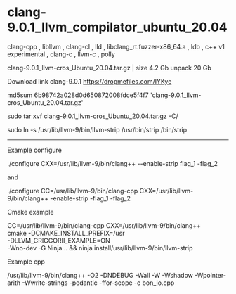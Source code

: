 # clang-9.0.1_llvm_compilator_ubuntu_20.04
clang-cpp , libllvm , clang-cl , lld  , libclang_rt.fuzzer-x86_64.a , ldb , c++ v1 experimental , clang-c , llvm-c , polly

clang-9.0.1_llvm-cros_Ubuntu_20.04.tar.gz | size 4.2 Gb unpack 20 Gb

Download link clang-9.0.1 https://dropmefiles.com/IYKye

md5sum 6b98742a028d0d650872008fdce5f4f7 'clang-9.0.1_llvm-cros_Ubuntu_20.04.tar.gz'

sudo tar xvf clang-9.0.1_llvm-cros_Ubuntu_20.04.tar.gz -C/

sudo ln -s /usr/lib/llvm-9/bin/llvm-strip /usr/bin/strip /bin/strip

_______________________________________________________________________________________________________________

Example configure

./configure CXX=/usr/lib/llvm-9/bin/clang++ --enable-strip flag_1 -flag_2

and

./configure CC=/usr/lib/llvm-9/bin/clang-cpp CXX=/usr/lib/llvm-9/bin/clang++ -enable-strip -flag_1 -flag_2

Cmake example

CC=/usr/lib/llvm-9/bin/clang-cpp CXX=/usr/lib/llvm-9/bin/clang++                                \
cmake -DCMAKE_INSTALL_PREFIX=/usr               \
      -DLLVM_GRIGGORII_EXAMPLE=ON                 \
      -Wno-dev -G Ninja ..                      &&
ninja install/usr/lib/llvm-9/bin/llvm-strip

Example cpp

/usr/lib/llvm-9/bin/clang++ -O2  -DNDEBUG -Wall -W -Wshadow -Wpointer-arith -Wwrite-strings -pedantic -ffor-scope   -c bon_io.cpp



